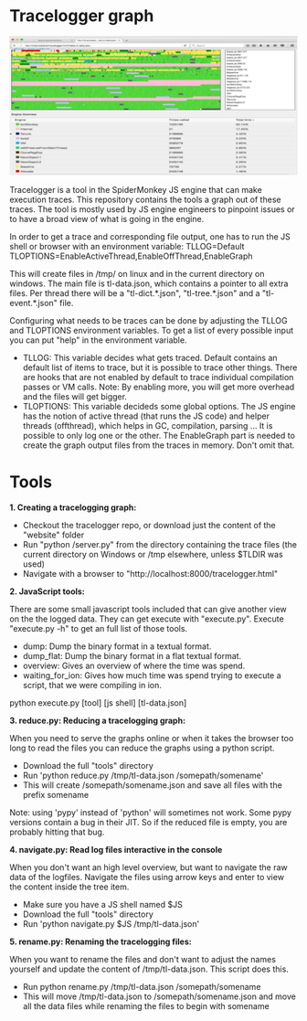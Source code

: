 Tracelogger graph
=================

![Screenshot](screenshot.png)

Tracelogger is a tool in the SpiderMonkey JS engine that can make execution traces. This repository contains the tools a graph out of these traces. The tool is mostly used by JS engine engineers to pinpoint issues or to have a broad view of what is going in the engine.

In order to get a trace and corresponding file output, one has to run the JS shell or browser with an environment variable:
TLLOG=Default TLOPTIONS=EnableActiveThread,EnableOffThread,EnableGraph

This will create files in /tmp/ on linux and in the current directory on windows. The main file is tl-data.json, which contains a pointer to all extra files. Per thread there will be a "tl-dict.\*.json", "tl-tree.\*.json" and a "tl-event.\*.json" file.

Configuring what needs to be traces can be done by adjusting the TLLOG and TLOPTIONS environment variables. To get a list of every possible input you can put "help" in the environment variable.
- TLLOG: This variable decides what gets traced. Default contains an default list of items to trace, but it is possible to trace other things. There are hooks that are not enabled by default to trace individual compilation passes or VM calls. Note: By enabling more, you will get more overhead and the files will get bigger.
- TLOPTIONS: This variable decideds some global options. The JS engine has the notion of active thread (that runs the JS code) and helper threads (offthread), which helps in GC, compilation, parsing ... It is possible to only log one or the other. The EnableGraph part is needed to create the graph output files from the traces in memory. Don't omit that.

Tools
=====

**1. Creating a tracelogging graph:**

- Checkout the tracelogger repo, or download just the content of the "website" folder
- Run "python <path-to-website-dir>/server.py" from the directory containing the trace files (the current directory on Windows or /tmp elsewhere, unless $TLDIR was used)
- Navigate with a browser to "http://localhost:8000/tracelogger.html"

**2. JavaScript tools:**

There are some small javascript tools included that can give another view on the the logged data.
They can get execute with "execute.py". Execute "execute.py -h" to get an full list of those tools.

- dump: Dump the binary format in a textual format.
- dump_flat: Dump the binary format in a flat textual format.
- overview: Gives an overview of where the time was spend.
- waiting_for_ion: Gives how much time was spend trying to execute a script, that we were compiling in ion.

python execute.py [tool] [js shell] [tl-data.json]

**3. reduce.py: Reducing a tracelogging graph:**

When you need to serve the graphs online or when it takes the browser too long to read the files you can reduce the graphs using a python script.

- Download the full "tools" directory
- Run 'python reduce.py /tmp/tl-data.json /somepath/somename'
- This will create /somepath/somename.json and save all files with the prefix somename

Note: using 'pypy' instead of 'python' will sometimes not work. Some pypy versions contain a bug in their JIT. So if the reduced file is empty, you are probably hitting that bug.

**4. navigate.py: Read log files interactive in the console**

When you don't want an high level overview, but want to navigate the raw data of the logfiles. Navigate the files using arrow keys and enter to view the content inside the tree item.

- Make sure you have a JS shell named $JS
- Download the full "tools" directory
- Run 'python navigate.py $JS /tmp/tl-data.json'

**5. rename.py: Renaming the tracelogging files:**

When you want to rename the files and don't want to adjust the names yourself and update the content of /tmp/tl-data.json. This script does this.

- Run python rename.py /tmp/tl-data.json /somepath/somename
- This will move /tmp/tl-data.json to /somepath/somename.json and move all the data files while renaming the files to begin with somename
